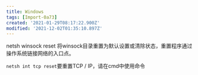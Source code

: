 ```yaml
---
title: Windows
tags: [Import-0a73]
created: '2021-01-29T08:17:22.900Z'
modified: '2021-12-02T01:35:10.897Z'
---
```


netsh winsock reset 将winsock目录重置为默认设置或清除状态，重置程序通过操作系统链接网络的入口点。

`netsh int tcp reset`要重置TCP / IP，请在cmd中使用命令

